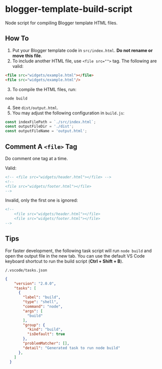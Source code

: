 # blogger-template-build-script
Node script for compiling Blogger template HTML files.

## How To

1. Put your Blogger template code in `src/index.html`. **Do not rename or move this file**.
2. To include another HTML file, use `<file src="">` tag. The following are valid:
```html
<file src="widgets/example.html"></file>
<file src="widgets/example.html"/>
```
3. To compile the HTML files, run:
```
node build
```
4. See `dist/output.html`.
5. You may adjust the following configuration in `build.js`:
```js
const indexFilePath = `./src/index.html`;
const outputFileDir = './dist';
const outputFileName = 'output.html';
```

## Comment A `<file>` Tag
Do comment one tag at a time.

Valid:
```html
<!-- <file src="widgets/header.html"></file> -->
<!-- 
<file src="widgets/footer.html"></file> 
-->
```

Invalid, only the first one is ignored:
```html
<!-- 
    <file src="widgets/header.html"></file>
    <file src="widgets/footer.html"></file> 
-->
```

## Tips
For faster development, the following task script will run `node build` and open the output file in the new tab. You can use the default VS Code keyboard shortcut to run the build script (**Ctrl + Shift + B**).

`/.vscode/tasks.json`
```json
{
    "version": "2.0.0",
    "tasks": [
      {
        "label": "build",
        "type": "shell",
        "command": "node",
        "args": [
          "build"
        ],
        "group": {
          "kind": "build",
          "isDefault": true
        },
        "problemMatcher": [],
        "detail": "Generated task to run node build"
      },
    ]
  }
  
```
